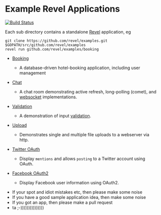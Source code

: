 # Example Revel Applications

[![Build Status](https://secure.travis-ci.org/revel/examples.svg?branch=master)](http://travis-ci.org/revel/examples)

Each sub directory contains a standalone [Revel](http://revel.github.io/manual)  application, eg

```
git clone https://github.com/revel/examples.git $GOPATH/src/github.com/revel/examples
revel run github.com/revel/examples/booking
```

* [Booking](booking.html) 
  - A database-driven hotel-booking application, including user management
  
* [Chat](chat.html) 
  - A chat room demonstrating active refresh, long-polling (comet), and [websocket](http://revel.github.io/manual/websockets.html) implementations.
  
* [Validation](validation.html) 
  - A demonstration of input [validation](http://revel.github.io/manual/validation.html).
  
* [Upload](upload.html) 
  - Demonstrates single and multiple file uploads to a webserver via http.
  
* [Twitter OAuth](twitter-oauth.html) 
  - Display `mentions` and allows `posting` to a Twitter account using OAuth.
  
* [Facebook OAuth2](facebook-oauth2.html) 
  - Display Facebook user information using OAuth2.
  
  



- If your spot and idiot mistakes etc, then please make some noise
- If you have a good sample application idea, then make some noise
- If you got an app, then please make a pull request 
- ta ;-)))))))))))))))


